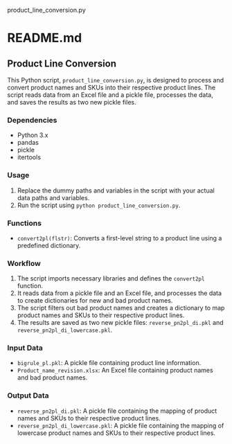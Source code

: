 product_line_conversion.py

# README.md

## Product Line Conversion

This Python script, `product_line_conversion.py`, is designed to process and convert product names and SKUs into their respective product lines. The script reads data from an Excel file and a pickle file, processes the data, and saves the results as two new pickle files.

### Dependencies

- Python 3.x
- pandas
- pickle
- itertools

### Usage

1. Replace the dummy paths and variables in the script with your actual data paths and variables.
2. Run the script using `python product_line_conversion.py`.

### Functions

- `convert2pl(flstr)`: Converts a first-level string to a product line using a predefined dictionary.

### Workflow

1. The script imports necessary libraries and defines the `convert2pl` function.
2. It reads data from a pickle file and an Excel file, and processes the data to create dictionaries for new and bad product names.
3. The script filters out bad product names and creates a dictionary to map product names and SKUs to their respective product lines.
4. The results are saved as two new pickle files: `reverse_pn2pl_di.pkl` and `reverse_pn2pl_di_lowercase.pkl`.

### Input Data

- `bigrule_pl.pkl`: A pickle file containing product line information.
- `Product_name_revision.xlsx`: An Excel file containing product names and bad product names.

### Output Data

- `reverse_pn2pl_di.pkl`: A pickle file containing the mapping of product names and SKUs to their respective product lines.
- `reverse_pn2pl_di_lowercase.pkl`: A pickle file containing the mapping of lowercase product names and SKUs to their respective product lines.